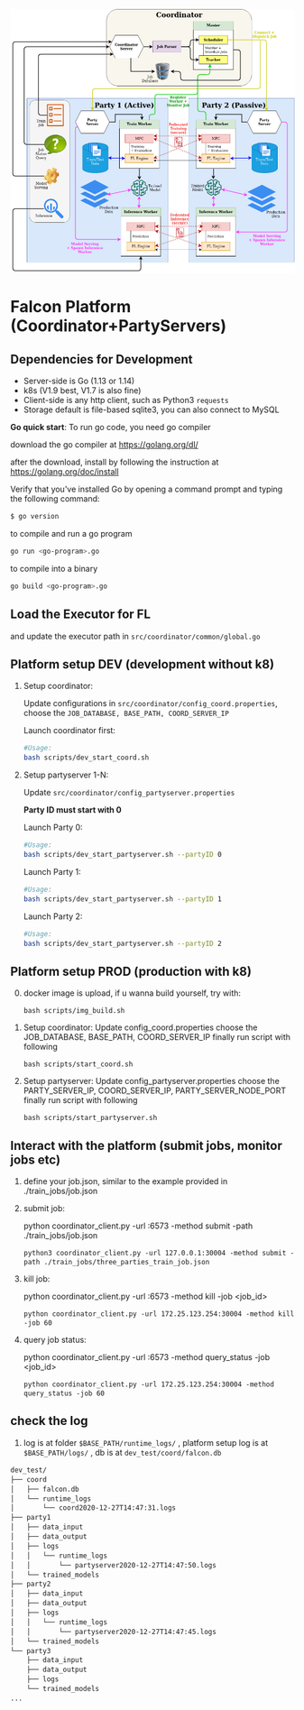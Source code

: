 <!-- ![Alt text](https://github.com/lemonviv/falcon/blob/dev/src/coordinator/photos/db.png) -->
![Falcon Platform Architecture](./imgs/Falcon_Sys_Archi_Dec21version.jpg)

# Falcon Platform (Coordinator+PartyServers)

## Dependencies for Development

- Server-side is Go (1.13 or 1.14)
- k8s (V1.9 best, V1.7 is also fine)
- Client-side is any http client, such as Python3 `requests`
- Storage default is file-based sqlite3, you can also connect to MySQL

**Go quick start**:
To run go code, you need go compiler

download the go compiler at https://golang.org/dl/

after the download, install by following the instruction at https://golang.org/doc/install

Verify that you've installed Go by opening a command prompt and typing the following command:
```sh
$ go version
```

to compile and run a go program
```sh
go run <go-program>.go
```

to compile into a binary
```sh
go build <go-program>.go
```

## Load the Executor for FL

and update the executor path in `src/coordinator/common/global.go`

## Platform setup DEV (development without k8)

1. Setup coordinator:
    
    Update configurations in `src/coordinator/config_coord.properties`, choose the `JOB_DATABASE, BASE_PATH, COORD_SERVER_IP`

    Launch coordinator first:
    
    ```bash
    #Usage:
    bash scripts/dev_start_coord.sh
    ```
          

2. Setup partyserver 1-N:
    
    Update `src/coordinator/config_partyserver.properties`

    **Party ID must start with 0**

    Launch Party 0:

    ```bash
    #Usage:
    bash scripts/dev_start_partyserver.sh --partyID 0
    ```

    Launch Party 1:
    
    ```bash
    #Usage:
    bash scripts/dev_start_partyserver.sh --partyID 1
    ```

    Launch Party 2:
    
    ```bash
    #Usage:
    bash scripts/dev_start_partyserver.sh --partyID 2
    ```

## Platform setup PROD (production with k8)

0. docker image is upload, if u wanna build yourself, try with:

   ```
   bash scripts/img_build.sh
   ```

1. Setup coordinator:
    Update config_coord.properties
    choose the JOB_DATABASE, BASE_PATH, COORD_SERVER_IP
    finally run script with following
    
    ```
    bash scripts/start_coord.sh
    ```

2. Setup partyserver:
    Update config_partyserver.properties
    choose the PARTY_SERVER_IP, COORD_SERVER_IP, PARTY_SERVER_NODE_PORT
    finally run script with following

    ```
    bash scripts/start_partyserver.sh
    ```
      
## Interact with the platform (submit jobs, monitor jobs etc)

1. define your job.json, similar to the example provided in ./train_jobs/job.json

2. submit job:
    
    python coordinator_client.py -url <ip url of coordinator>:6573 -method submit -path ./train_jobs/job.json
    
    ```
    python3 coordinator_client.py -url 127.0.0.1:30004 -method submit -path ./train_jobs/three_parties_train_job.json
    ```


3. kill job:
    
    python coordinator_client.py -url <ip url of coordinator>:6573 -method kill -job <job_id>
    
    ```
    python coordinator_client.py -url 172.25.123.254:30004 -method kill -job 60
    ```

4. query job status:
    
    python coordinator_client.py -url <ip url of coordinator>:6573 -method query_status -job <job_id>
    
    ```
    python coordinator_client.py -url 172.25.123.254:30004 -method query_status -job 60
    ```

## check the log

1.  log is at folder `$BASE_PATH/runtime_logs/` , 
    platform setup log is at `$BASE_PATH/logs/` ,
    db is at     `dev_test/coord/falcon.db` 

```bash
dev_test/
├── coord
│   ├── falcon.db
│   └── runtime_logs
│       └── coord2020-12-27T14:47:31.logs
├── party1
│   ├── data_input
│   ├── data_output
│   ├── logs
│   │   └── runtime_logs
│   │       └── partyserver2020-12-27T14:47:50.logs
│   └── trained_models
├── party2
│   ├── data_input
│   ├── data_output
│   ├── logs
│   │   └── runtime_logs
│   │       └── partyserver2020-12-27T14:47:45.logs
│   └── trained_models
└── party3
    ├── data_input
    ├── data_output
    ├── logs
    └── trained_models
...
```
